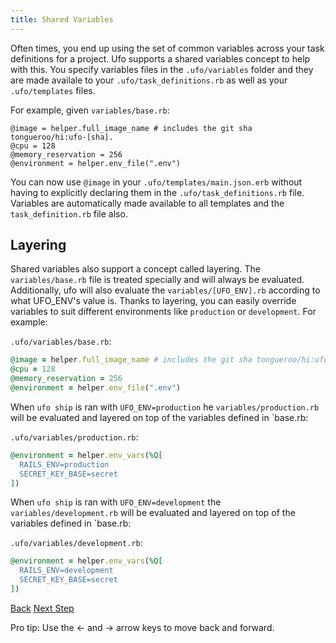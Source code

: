 ```yaml
---
title: Shared Variables
---
```


Often times, you end up using the set of common variables across your task definitions for a project.  Ufo supports a shared variables concept to help with this.  You specify variables files in the `.ufo/variables` folder and they are made availale to your `.ufo/task_definitions.rb` as well as your `.ufo/templates` files.

For example, given `variables/base.rb`:

```
@image = helper.full_image_name # includes the git sha tongueroo/hi:ufo-[sha].
@cpu = 128
@memory_reservation = 256
@environment = helper.env_file(".env")
```

You can now use `@image` in your `.ufo/templates/main.json.erb` without having to explicitly declaring them in the `.ufo/task_definitions.rb` file.  Variables are automatically made available to all templates and the `task_definition.rb` file also.

## Layering

Shared variables also support a concept called layering.  The `variables/base.rb` file is treated specially and will always be evaluated.  Additionally, ufo will also evaluate the `variables/[UFO_ENV].rb` according to what UFO_ENV's value is. Thanks to layering, you can easily override variables to suit different environments like `production` or `development`. For example:

`.ufo/variables/base.rb`:

```ruby
@image = helper.full_image_name # includes the git sha tongueroo/hi:ufo-[sha].
@cpu = 128
@memory_reservation = 256
@environment = helper.env_file(".env")
```

When `ufo ship` is ran with `UFO_ENV=production` he `variables/production.rb` will be evaluated and layered on top of the variables defined in `base.rb:

`.ufo/variables/production.rb`:

```ruby
@environment = helper.env_vars(%Q[
  RAILS_ENV=production
  SECRET_KEY_BASE=secret
])
```

When `ufo ship` is ran with `UFO_ENV=development` the `variables/development.rb` will be evaluated and layered on top of the variables defined in `base.rb:


`.ufo/variables/development.rb`:

```ruby
@environment = helper.env_vars(%Q[
  RAILS_ENV=development
  SECRET_KEY_BASE=secret
])
```

<a id="prev" class="btn btn-basic" href="{% link _docs/ufo-env.md %}">Back</a>
<a id="next" class="btn btn-primary" href="{% link _docs/helpers.md %}">Next Step</a>
<p class="keyboard-tip">Pro tip: Use the <- and -> arrow keys to move back and forward.</p>
